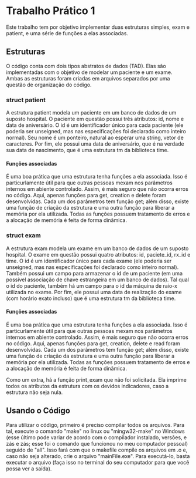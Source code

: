 # Trabalho Prático 1
Este trabalho tem por objetivo implementar duas estruturas simples, exam e patient, e uma série de funções a elas associadas.

## Estruturas
O código conta com dois tipos abstratos de dados (TAD). Elas são implementadas com o objetivo de modelar um paciente e um exame. Ambas as estruturas foram criadas em arquivos separados por uma questão de organização do código.

### struct patient
A estrutura patient modela um paciente em um banco de dados de um suposto hospital. O paciente em questão possui três atributos: id, nome e data de aniversário. O id é um identificador único para cada paciente (ele poderia ser unseigned, mas nas especificações foi declarado como inteiro normal). Seu nome é um ponteiro, natural ao esperar uma string, vetor de caracteres. Por fim, ele possui uma data de aniversário, que é na verdade sua data de nascimento, que é uma estrutura tm da biblioteca time.

#### Funções associadas
É uma boa prática que uma estrutura tenha funções a ela associada. Isso é particurlamente útil para que outras pessoas mexam nos parâmetros internos em abiente controlado. Assim, é mais seguro que não ocorra erros no código. Aqui, apenas funções para get, creation e delete foram desenvolvidas. Cada um dos parâmetros tem função get; além disso, existe uma função de criação da estrutura e uma outra função para liberar a memória por ela utilizada.
Todas as funções possuem tratamento de erros e a alocação de memória é feita de forma dinâmica.

### struct exam
A estrutura exam modela um exame em um banco de dados de um suposto hospital. O exame em questão possui quatro atributos: id, paciete_id, rx_id e time. O id é um identificador único para cada exame (ele poderia ser unseigned, mas nas especificações foi declarado como inteiro normal). Também possui um campo para armazenar o id de um paciente (em uma possível associação de chave estrangeira em um banco de dados). Tal qual o id do paciente, também há um campo para o id da máquina de raio-x utilizada no exame. Por fim, ele possui uma data de realização do exame (com horário exato incluso) que é uma estrutura tm da biblioteca time.

#### Funções associadas
É uma boa prática que uma estrutura tenha funções a ela associada. Isso é particurlamente útil para que outras pessoas mexam nos parâmetros internos em abiente controlado. Assim, é mais seguro que não ocorra erros no código. Aqui, apenas funções para get, creation, delete e read foram desenvolvidas. Cada um dos parâmetros tem função get; além disso, existe uma função de criação da estrutura e uma outra função para liberar a memória por ela utilizada. Todas as funções possuem tratamento de erros e a alocação de memória é feita de forma dinâmica.

Como um extra, há a função print_exam que não foi solicitada. Ela imprime todos os atributos da estrutura com os devidos indicadores, caso a estrutura não seja nula.

## Usando o Código
Para utilizar o código, primeiro é preciso compilar todos os arquivos. Para tal, execute o comando "make" no linux ou "mingw32-make" no Windows (esse último pode variar de acordo com o compilador instalado, versões, e zás e zás; esse foi o comando que funcionou no meu computador pessoal) seguido de "all". Isso fará com que o makefile compile os arquivos em .o e, caso não seja alterado, crie o arquivo "mainFile.exe". Para executá-lo, basta executar o arquivo (faça isso no terminal do seu computador para que você possa ver a saída).